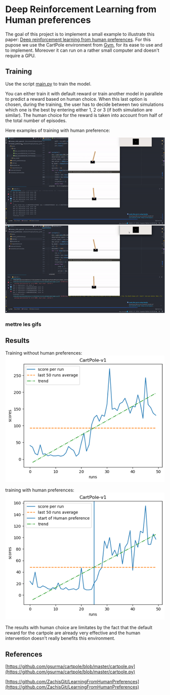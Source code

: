 # Deep Reinforcement Learning from Human preferences

The goal of this project is to implement a small example to illustrate this paper: 
[Deep reinforcement learning from human preferences](https://arxiv.org/pdf/1706.03741.pdf). For this pupose we use the 
CartPole environment from [Gym](https://gym.openai.com/), for its ease to use and to implement. Moreover it can run  on 
a rather small computer and doesn't require a GPU.

## Training

Use the script [main.py](main.py) to train the model.

You can either train it with default reward or train  another model in parallele to predict a reward based on 
human choice. When this last option is chosen, during the training, the user has to decide between two simulations which 
one is the best by entering either 1, 2 or 3 (if both simulation are similar). The human choice for the reward is taken 
into account from half of the total number of episodes.

Here examples of training with human preference:


![](gifs/rl_training.gif)
![](gifs/rl_training1.gif)
### mettre les gifs

## Results

Training without human preferences:
![](plots/dqn/dqn_score_self_2020-02-29_13-52-11.png)

training with human preferences:
![](plots/dqn/dqn_score_Human_2020-02-29_17-48-20.png)

The results with human choice are limitates by the fact that the default reward for the cartpole are already very effective
and the human intervention doesn't really benefits this environment.

## References

[https://github.com/gsurma/cartpole/blob/master/cartpole.py](https://github.com/gsurma/cartpole/blob/master/cartpole.py)


[https://github.com/ZachisGit/LearningFromHumanPreferences](https://github.com/ZachisGit/LearningFromHumanPreferences)
